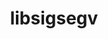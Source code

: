 ---
title: "libsigsegv"
layout: cache
categories: [package, develop-2024-03-03]
meta: {"versions": ["2.14"], "compilers": ["apple-clang@=15.0.0", "cce@=15.0.1", "gcc@=10.3.0", "gcc@=11.1.0", "gcc@=11.4.0", "gcc@=12.3.0", "gcc@=7.3.1", "gcc@=7.5.0", "gcc@=9.4.0", "oneapi@=2024.0.0"], "oss": ["amzn2", "rhel8", "sle_hpc15", "ubuntu18.04", "ubuntu20.04", "ubuntu22.04", "ventura"], "platforms": ["darwin", "linux"], "targets": ["aarch64", "neoverse_n1", "neoverse_v1", "neoverse_v2", "ppc64le", "x86_64_v3", "x86_64_v4", "zen4"], "stacks": ["aws-isc", "aws-isc-aarch64", "build_systems", "data-vis-sdk", "developer-tools", "e4s", "e4s-cray-rhel", "e4s-cray-sles", "e4s-neoverse-v2", "e4s-neoverse_v1", "e4s-oneapi", "e4s-power", "e4s-rocm-external", "ml-darwin-aarch64-mps", "ml-linux-x86_64-cpu", "ml-linux-x86_64-cuda", "ml-linux-x86_64-rocm", "radiuss", "radiuss-aws", "radiuss-aws-aarch64", "root", "tutorial"], "num_specs": 14, "num_specs_by_stack": {"root": 14, "ml-darwin-aarch64-mps": 1, "aws-isc-aarch64": 2, "radiuss-aws-aarch64": 2, "aws-isc": 1, "radiuss-aws": 1, "e4s-cray-rhel": 1, "e4s-cray-sles": 1, "e4s-power": 1, "radiuss": 1, "build_systems": 1, "developer-tools": 1, "data-vis-sdk": 1, "e4s-neoverse_v1": 1, "e4s-neoverse-v2": 1, "ml-linux-x86_64-cpu": 1, "e4s": 1, "tutorial": 2, "ml-linux-x86_64-cuda": 1, "e4s-rocm-external": 1, "ml-linux-x86_64-rocm": 1, "e4s-oneapi": 1}}
spec_details: [{"hash": "kspd6u5yi5436so33e36qnnaz7k55o4s", "compiler": "apple-clang@=15.0.0", "versions": ["2.14"], "os": "ventura", "platform": "darwin", "target": "aarch64", "variants": ["build_system=autotools"], "stacks": ["root", "ml-darwin-aarch64-mps"], "size": "-", "tarball": "https://binaries.spack.io/develop-2024-03-03/build_cache/darwin-ventura-aarch64/apple-clang-15.0.0/libsigsegv-2.14/darwin-ventura-aarch64-apple-clang-15.0.0-libsigsegv-2.14-kspd6u5yi5436so33e36qnnaz7k55o4s.spack"}, {"hash": "oaa7jfipy5jedgnm7ux7qedu36aqn72f", "compiler": "gcc@=7.3.1", "versions": ["2.14"], "os": "amzn2", "platform": "linux", "target": "aarch64", "variants": ["build_system=autotools"], "stacks": ["root", "aws-isc-aarch64", "radiuss-aws-aarch64"], "size": "-", "tarball": "https://binaries.spack.io/develop-2024-03-03/build_cache/linux-amzn2-aarch64/gcc-7.3.1/libsigsegv-2.14/linux-amzn2-aarch64-gcc-7.3.1-libsigsegv-2.14-oaa7jfipy5jedgnm7ux7qedu36aqn72f.spack"}, {"hash": "rjqn6u3iv7ruahuso7d6cwsupq5cletq", "compiler": "gcc@=7.3.1", "versions": ["2.14"], "os": "amzn2", "platform": "linux", "target": "neoverse_n1", "variants": ["build_system=autotools"], "stacks": ["root", "aws-isc-aarch64", "radiuss-aws-aarch64"], "size": "-", "tarball": "https://binaries.spack.io/develop-2024-03-03/build_cache/linux-amzn2-neoverse_n1/gcc-7.3.1/libsigsegv-2.14/linux-amzn2-neoverse_n1-gcc-7.3.1-libsigsegv-2.14-rjqn6u3iv7ruahuso7d6cwsupq5cletq.spack"}, {"hash": "bbobujumkxnkomddr56mvk4cgbxdeemu", "compiler": "gcc@=7.3.1", "versions": ["2.14"], "os": "amzn2", "platform": "linux", "target": "x86_64_v3", "variants": ["build_system=autotools"], "stacks": ["root", "aws-isc", "radiuss-aws"], "size": "-", "tarball": "https://binaries.spack.io/develop-2024-03-03/build_cache/linux-amzn2-x86_64_v3/gcc-7.3.1/libsigsegv-2.14/linux-amzn2-x86_64_v3-gcc-7.3.1-libsigsegv-2.14-bbobujumkxnkomddr56mvk4cgbxdeemu.spack"}, {"hash": "gtfgbruzokevikvauamh2gqdjv4tvhod", "compiler": "cce@=15.0.1", "versions": ["2.14"], "os": "rhel8", "platform": "linux", "target": "zen4", "variants": ["build_system=autotools"], "stacks": ["root", "e4s-cray-rhel"], "size": "-", "tarball": "https://binaries.spack.io/develop-2024-03-03/build_cache/linux-rhel8-zen4/cce-15.0.1/libsigsegv-2.14/linux-rhel8-zen4-cce-15.0.1-libsigsegv-2.14-gtfgbruzokevikvauamh2gqdjv4tvhod.spack"}, {"hash": "jxiw7u4upv6uwtickejuyjt57idemshk", "compiler": "gcc@=10.3.0", "versions": ["2.14"], "os": "sle_hpc15", "platform": "linux", "target": "x86_64_v4", "variants": ["build_system=autotools"], "stacks": ["root", "e4s-cray-sles"], "size": "-", "tarball": "https://binaries.spack.io/develop-2024-03-03/build_cache/linux-sle_hpc15-x86_64_v4/gcc-10.3.0/libsigsegv-2.14/linux-sle_hpc15-x86_64_v4-gcc-10.3.0-libsigsegv-2.14-jxiw7u4upv6uwtickejuyjt57idemshk.spack"}, {"hash": "kcqeonvycynblf6qr6tgdepj3qsrghf2", "compiler": "gcc@=9.4.0", "versions": ["2.14"], "os": "ubuntu20.04", "platform": "linux", "target": "ppc64le", "variants": ["build_system=autotools"], "stacks": ["root", "e4s-power"], "size": "-", "tarball": "https://binaries.spack.io/develop-2024-03-03/build_cache/linux-ubuntu20.04-ppc64le/gcc-9.4.0/libsigsegv-2.14/linux-ubuntu20.04-ppc64le-gcc-9.4.0-libsigsegv-2.14-kcqeonvycynblf6qr6tgdepj3qsrghf2.spack"}, {"hash": "7a5ga5um5sqkvpoxfd55dkbzvnzequfe", "compiler": "gcc@=7.5.0", "versions": ["2.14"], "os": "ubuntu18.04", "platform": "linux", "target": "x86_64_v3", "variants": ["build_system=autotools"], "stacks": ["root", "radiuss", "build_systems", "developer-tools"], "size": "-", "tarball": "https://binaries.spack.io/develop-2024-03-03/build_cache/linux-ubuntu18.04-x86_64_v3/gcc-7.5.0/libsigsegv-2.14/linux-ubuntu18.04-x86_64_v3-gcc-7.5.0-libsigsegv-2.14-7a5ga5um5sqkvpoxfd55dkbzvnzequfe.spack"}, {"hash": "wp3u452r7onjifzjhpxegfseciodjk36", "compiler": "gcc@=11.1.0", "versions": ["2.14"], "os": "ubuntu20.04", "platform": "linux", "target": "x86_64_v3", "variants": ["build_system=autotools"], "stacks": ["root", "data-vis-sdk"], "size": "-", "tarball": "https://binaries.spack.io/develop-2024-03-03/build_cache/linux-ubuntu20.04-x86_64_v3/gcc-11.1.0/libsigsegv-2.14/linux-ubuntu20.04-x86_64_v3-gcc-11.1.0-libsigsegv-2.14-wp3u452r7onjifzjhpxegfseciodjk36.spack"}, {"hash": "2zpk774kgv2wr3ccrhluuh2butam67u5", "compiler": "gcc@=11.4.0", "versions": ["2.14"], "os": "ubuntu22.04", "platform": "linux", "target": "neoverse_v1", "variants": ["build_system=autotools"], "stacks": ["root", "e4s-neoverse_v1"], "size": "-", "tarball": "https://binaries.spack.io/develop-2024-03-03/build_cache/linux-ubuntu22.04-neoverse_v1/gcc-11.4.0/libsigsegv-2.14/linux-ubuntu22.04-neoverse_v1-gcc-11.4.0-libsigsegv-2.14-2zpk774kgv2wr3ccrhluuh2butam67u5.spack"}, {"hash": "6n6qvycwkevzk7wqcvgxhlza6djxkrdf", "compiler": "gcc@=11.4.0", "versions": ["2.14"], "os": "ubuntu22.04", "platform": "linux", "target": "neoverse_v2", "variants": ["build_system=autotools"], "stacks": ["root", "e4s-neoverse-v2"], "size": "-", "tarball": "https://binaries.spack.io/develop-2024-03-03/build_cache/linux-ubuntu22.04-neoverse_v2/gcc-11.4.0/libsigsegv-2.14/linux-ubuntu22.04-neoverse_v2-gcc-11.4.0-libsigsegv-2.14-6n6qvycwkevzk7wqcvgxhlza6djxkrdf.spack"}, {"hash": "kcyhkhtg2r2dpehbioibqtmwsrrmp2ts", "compiler": "gcc@=11.4.0", "versions": ["2.14"], "os": "ubuntu22.04", "platform": "linux", "target": "x86_64_v3", "variants": ["build_system=autotools"], "stacks": ["ml-linux-x86_64-cpu", "e4s", "root", "tutorial", "ml-linux-x86_64-cuda", "e4s-rocm-external", "ml-linux-x86_64-rocm"], "size": "-", "tarball": "https://binaries.spack.io/develop-2024-03-03/build_cache/linux-ubuntu22.04-x86_64_v3/gcc-11.4.0/libsigsegv-2.14/linux-ubuntu22.04-x86_64_v3-gcc-11.4.0-libsigsegv-2.14-kcyhkhtg2r2dpehbioibqtmwsrrmp2ts.spack"}, {"hash": "myy7sos2lu5sphtmyszjzt775hbwnn22", "compiler": "oneapi@=2024.0.0", "versions": ["2.14"], "os": "ubuntu22.04", "platform": "linux", "target": "x86_64_v3", "variants": ["build_system=autotools"], "stacks": ["root", "e4s-oneapi"], "size": "-", "tarball": "https://binaries.spack.io/develop-2024-03-03/build_cache/linux-ubuntu22.04-x86_64_v3/oneapi-2024.0.0/libsigsegv-2.14/linux-ubuntu22.04-x86_64_v3-oneapi-2024.0.0-libsigsegv-2.14-myy7sos2lu5sphtmyszjzt775hbwnn22.spack"}, {"hash": "6xvyidehdueaf4hvnhxb6ai3q3lijmyo", "compiler": "gcc@=12.3.0", "versions": ["2.14"], "os": "ubuntu22.04", "platform": "linux", "target": "x86_64_v3", "variants": ["build_system=autotools"], "stacks": ["root", "tutorial"], "size": "-", "tarball": "https://binaries.spack.io/develop-2024-03-03/build_cache/linux-ubuntu22.04-x86_64_v3/gcc-12.3.0/libsigsegv-2.14/linux-ubuntu22.04-x86_64_v3-gcc-12.3.0-libsigsegv-2.14-6xvyidehdueaf4hvnhxb6ai3q3lijmyo.spack"}]
---